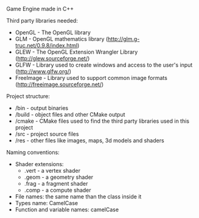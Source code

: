 Game Engine made in C++

Third party libraries needed:
- OpenGL    - The OpenGL library
- GLM       - OpenGL mathematics library (http://glm.g-truc.net/0.9.8/index.html)
- GLEW      - The OpenGL Extension Wrangler Library (http://glew.sourceforge.net/)
- GLFW      - Library used to create windows and access to the user's input (http://www.glfw.org/)
- FreeImage - Library used to support common image formats (http://freeimage.sourceforge.net/)

Project structure:
- /bin		- output binaries
- /build	- object files and other CMake output
- /cmake    - CMake files used to find the third party libraries used in this project
- /src		- project source files
- /res      - other files like images, maps, 3d models and shaders

Naming conventions:
- Shader extensions:
	- .vert - a vertex shader
	- .geom - a geometry shader
	- .frag - a fragment shader
	- .comp - a compute shader
- File names: the same name than the class inside it
- Types name: CamelCase
- Function and variable names: camelCase
